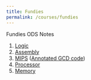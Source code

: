 ```yaml
---
title: Fundies
permalink: /courses/fundies
---
```

Fundies ODS Notes

1. [Logic](/articles/f24/CE3827-Fundies/Notes-1-Logic-Kim,-Fundies,-Weeks-1-5.pdf)
2. [Assembly](/articles/f24/CE3827-Fundies/Notes-2-Assembly-Kim,-Fundies,-Weeks%206-7.pdf)
3. [MIPS](/articles/f24/CE3827-Fundies/Notes-3-MIPS-Kim,-Fundies,-Weeks-7-8.pdf) ([Annotated GCD code](/articles/f24/CE3827-Fundies/Notes-Assembly-(gcd)-Kim,-Fundies,-Week%206.pdf))
4. [Processor](/articles/f24/CE3827-Fundies/Notes-4-Processor-Kim,-Fundies,%20Weeks-9-11.pdf)
5. [Memory](/articles/f24/CE3827-Fundies/Notes-5-Memory-Kim,-Fundies,-Weeks-11-14.pdf)